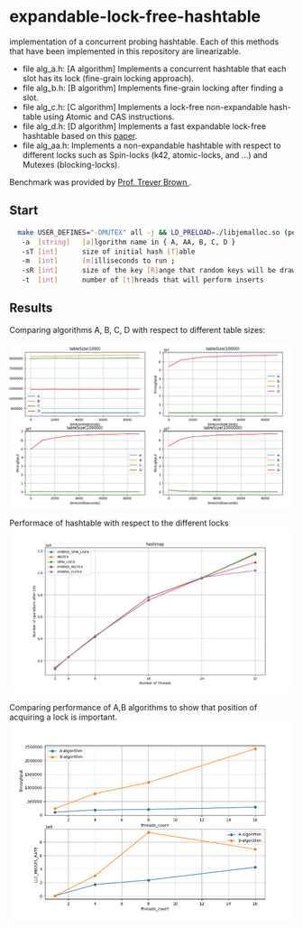 # expandable-lock-free-hashtable
implementation of a concurrent probing hashtable.
Each of this methods that have been implemented in this repository are linearizable. 

- file alg_a.h: [A algorithm] Implements a concurrent hashtable that each slot has its lock (fine-grain locking approach). 
- file alg_b.h: [B algorithm] Implements fine-grain locking after finding a slot.
- file alg_c.h: [C algorithm] Implements a lock-free non-expandable hash-table using Atomic and CAS instructions.
- file alg_d.h: [D algorithm] Implements a fast expandable lock-free hashtable based on this [paper](https://arxiv.org/abs/1601.04017).
- file alg_aa.h: Implements a non-expandable hashtable with respect to different locks such as Spin-locks (k42, atomic-locks, and ...) and Mutexes (blocking-locks). 

Benchmark was provided by [Prof. Trever Brown ](http://tbrown.pro). 

## Start
```bash
  make USER_DEFINES="-DMUTEX" all -j && LD_PRELOAD=./libjemalloc.so (perf stat/record -e YOUR_DESIRED_EVENTS such as LLC-stores,LLC-store-misses,LLC-loads,LLC-load-misses) (taskset/numactl -c YOUR_CPU_CORES) ./benchmark or ./benchmark_debug (enables debuging defines)
   -a  [string]   [a]lgorithm name in { A, AA, B, C, D }
   -sT [int]      size of initial hash [T]able
   -m  [int]      [m]illiseconds to run ;
   -sR [int]      size of the key [R]ange that random keys will be drawn from (i.e., range [1, s])
   -t  [int]      number of [t]hreads that will perform inserts 
```

## Results

Comparing algorithms A, B, C, D with respect to different table sizes:

![a](./results/A-B-C-D_tableSize.png)

Performace of hashtable with respect to the different locks
![b](./results/locks.png)

Comparing performance of A,B algorithms to show that position of acquiring a lock is important.
![c](./results/A-B-cache-misses.png)
